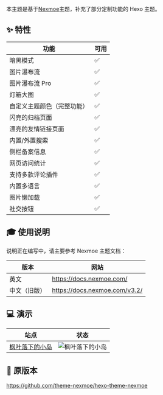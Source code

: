 本主题是基于[Nexmoe](https://github.com/theme-nexmoe/hexo-theme-nexmoe)主题，补充了部分定制功能的 Hexo 主题。

## ✨ 特性

| 功能                       | 可用 |
| -------------------------- | ---- |
| 暗黑模式                   | ✅   |
| 图片瀑布流                 | ✅   |
| 图片瀑布流 Pro             | ✅   |
| 灯箱大图                   | ✅   |
| 自定义主题颜色（完整功能） | ✅   |
| 闪亮的归档页面             | ✅   |
| 漂亮的友情链接页面         | ✅   |
| 内置/外置搜索              | ✅   |
| 侧栏备案信息               | ✅   |
| 网页访问统计               | ✅   |
| 支持多款评论插件           | ✅   |
| 内置多语言                 | ✅   |
| 图片懒加载                 | ✅   |
| 社交按钮                   | ✅   |

## 🎓 使用说明

说明正在编写中，请主要参考 Nexmoe 主题文档：

| 版本         | 网站                                                 |
| ------------ | ---------------------------------------------------- |
| 英文         | <https://docs.nexmoe.com/> |
| 中文（旧版） | <https://docs.nexmoe.com/v3.2/>                      |

## 💻 演示

| 站点                                            | 状态                                                                                |
| ----------------------------------------------- | ----------------------------------------------------------------------------------- |
| [枫叶落下的小岛](https://thinbuffalo.github.io) | ![枫叶落下的小岛](https://img.shields.io/website?url=https://thinbuffalo.github.io) |

## 🎇 原版本

<https://github.com/theme-nexmoe/hexo-theme-nexmoe>
